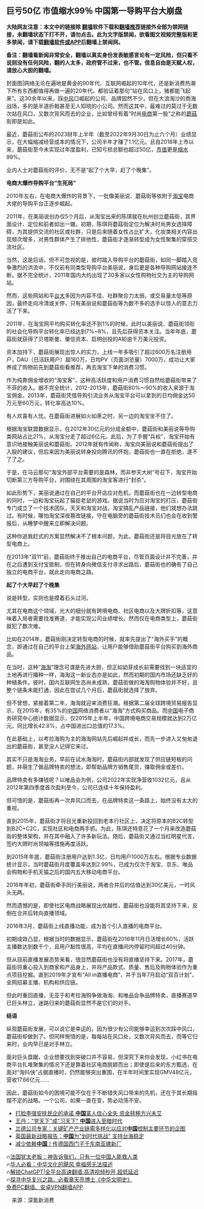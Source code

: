  <!-- 面包屑导航 --> <h2>巨亏50亿 市值缩水99％ 中国第一导购平台大崩盘</h2> <p class="notice"><b>大陆网友注意：本文中的链接除 <a href="https://github.com/bannedbook/fanqiang" >翻墙</a>软件下载和<a href="https://github.com/killgcd/justmysocks/blob/master/README.md">翻墙推荐</a>链接外全部为禁网链接，未翻墙状态下打不开，请勿点击。此为文字版禁闻，欲看图文视频完整版和更多禁闻，请下载<a href="https://github.com/bannedbook/fanqiang">翻墙软件或APP</a>后翻墙上禁闻网。</p><p>备注：翻墙看新闻非常安全，翻墙以真实身份发表敏感言论有一定风险，但只看不说则没有任何风险，翻的人太多，政府管不过来，也不管。信息自由是天赋人权，请放心大胆的翻墙。</b></p>  <div class="entry"> <p id="conimg">封面图|网络无论在遍地是黄金的90年代、互联网崛起的10年代，还是新消费热潮下所有东西都值得再做一遍的20年代，都验证着那句“站在风口上，猪都能飞起来”。这30余年以来，踩<a href="https://www.bannedbook.org/bnews/tag/%E4%B8%AD%E9%A3%8E/" class="st_tag internal_tag" rel="tag" title="标签 中风 下的日志">中风</a>口崛起的公司、品牌固然不少，但在大浪淘沙的商海战场，多的是半道折戟甚至无人知晓的小公司。然而这其中，最难过的莫过于无数次站在风口，又数次背风而去的企业，比如曾经有着“时尚<a href="https://www.bannedbook.org/bnews/tag/%E7%94%B5%E5%95%86/" class="st_tag internal_tag" rel="tag" title="标签 电商 下的日志">电商</a>第一股”之称的<a href="https://www.bannedbook.org/bnews/tag/%E8%98%91%E8%8F%87/" class="st_tag internal_tag" rel="tag" title="标签 蘑菇 下的日志">蘑菇</a>街即是如此。</p> <p>最近，蘑菇街公布的2023财年上半年（截至2022年9月30日为止六个月）业绩显示，在大幅缩减经营成本的情况下，公司半年才赚了1.1亿元。且自2018年上市以来，蘑菇街至今未实现过年度盈利，已知亏损总额也超过50亿，<a href="https://www.bannedbook.org/bnews/tag/%E5%B8%82%E5%80%BC/" class="st_tag internal_tag" rel="tag" title="标签 市值 下的日志">市值</a>更是<a href="https://www.bannedbook.org/bnews/tag/%E7%BC%A9%E6%B0%B4/" class="st_tag internal_tag" rel="tag" title="标签 缩水 下的日志">缩水</a>99%。</p> <p>业内人士对蘑菇街的评价，无不是“起了个大早，赶了个晚集”。</p> <p><strong>电商大爆炸导购平台“生死局”</strong></p> <p>2010年左右，在电商大爆炸的背景下，一批像美丽说、蘑菇街等依附于<a href="https://www.bannedbook.org/bnews/tag/%e6%b7%98%e5%ae%9d/" class="st_tag internal_tag" rel="tag" title="标签 淘宝 下的日志">淘宝</a>电商大佬的导购平台正逐步崛起。</p> <p>2011年，在美丽说创办仅5个月后，从淘宝出来的陈琪就在杭州创立蘑菇街，其界面设计、定位和前者如出一辙。初期，陈琪将蘑菇街定位为解决时尚男女选择障碍，为其提供交流的社区或社群，只是后来随着女性占比扩大，化妆类相关内容出现频次增多，对男性群体产生了排他性，蘑菇街才逐渐转型成为女性聚集的穿搭交流社区。</p> <p>当然，这是后话。但不可忽视的是，彼时踏入导购平台的蘑菇街，如同一脚踏入竞争激烈的洪流中，不仅前有同类型导购平台美丽说，身后更是各种导购网站接连不断。据不完全统计，2011年国内大约出现了30多家以女性购物社交为主的导购网站。</p> <p>然而，这些网站和平<a href="https://www.bannedbook.org/bnews/tag/%E5%8F%B0%E5%A4%A7/" class="st_tag internal_tag" rel="tag" title="标签 台大 下的日志">台大</a>多因为内容不佳、社群聚合力太弱，或交易量太低等原因，最终走向冷清或关停，只有美丽说和蘑菇街等为数不多的选手以惊人的意志力活了下来。</p> <p>2011年，在淘宝网平均购买转化率还不到1%的时候，此时以美丽说、蘑菇街领衔的社会化导购平台转化率已经达到7%~8%，且先后获得资本关注。当年年底，蘑菇街就获得了贝塔斯曼、肇信资本、启明创投的A轮逾千万美元投资。</p> <p>资本加持下，蘑菇街展现出惊人的实力，上线一年多吸引了超过600万名注册用户，DAU（日活跃用户）超160万，日均PV（页面浏览量）7000万，成功让大家养成了购物前先到蘑菇街看推荐，再去淘宝下单的消费习惯。</p>  <p>作为纯靠佣金增收的“淘宝客”，这种高活跃度和用户消费习惯自然给蘑菇街带来了不菲的收入。据不完全统计，2012-2013年，蘑菇街80%～90%的收入来源于淘宝佣金。2013年，蘑菇街凭借导购引流业务从淘宝平台可以拿到的日均佣金达50万元至60万元，转化率高达10%。</p> <p>有人欢喜有人忧。在蘑菇街进展如火如荼之时，另一边的淘宝坐不住了。</p> <p>根据淘宝联盟数据显示，在2012年30亿元的分成金额中，蘑菇街和美丽说等导购类网站占比21%，从淘宝分走了超过6亿元。此后，为了手握“兵权”，淘宝开始有意识地接触美丽说和蘑菇街。2012年就有传闻称，淘宝向美丽说和蘑菇街提出了入股的建议，但后来因为美丽说转身投向腾讯的怀抱，蘑菇街也一直在拒绝，遂不了了之。</p> <p>于是，在马云那句“淘宝外部平台需要的是森林，而非参天大树”号召下，淘宝开始切断第三方导购平台，对围绕在其周围的淘宝客进行“封杀”。</p> <p>如此形势下，美丽说通过在自己的平台开店应对危机，而蘑菇街也在一边转型电商的同时，一边和淘宝玩起了猫捉老鼠的游戏。据说当时为应对淘宝的打压，蘑菇街专门成立了一个技术团队，天天和淘宝对战，淘宝搞乱产品链接，他们就想办法跳过。有时候，哪怕淘宝深夜篡改链接，守在电脑旁的蘑菇街技术员们也会在收到警报后，从睡梦中醒来立即解决问题。</p> <p>这种你追我赶式的方案显然解决不了根本问题，为此，蘑菇街还是将目光放在了转型电商上。</p> <p>在2013年“双11”前，蘑菇街终于推出自己的电商平台，尽管页面设计并不完善，并在之后遭到支付宝抵制，但在转身向微信支付寻求出路后，蘑菇街也的确有了自己独立的电商平台，就此走向电商之路。</p> <p><strong>起了个大早赶了个晚集</strong></p> <p>说是转型，实则也是摸着石头过河。</p> <p>尤其在电商这个领域，光大的细分就有跨境电商、社区电商以及大牌折扣等。这意味着入局者需要找准赛道，才能实现公司业绩增长。然而仅在电商类型上，蘑菇街就犯了数次难。</p>  <p>比如在2014年，蘑菇街刚决定转型电商的时候，就率先提出了“海外买手”的概念，即通过在自己的平台上架<span class='wp_keywordlink_affiliate'><a href="https://99cn.info/" title="海外网站" target="_blank">海外网站</a></span>，让用户能够借助蘑菇街平台购买到海外商品。</p> <p>在当时，这种“<a href="https://www.bannedbook.org/bnews/tag/%e6%b5%b7%e6%b7%98/" class="st_tag internal_tag" rel="tag" title="标签 海淘 下的日志">海淘</a>”理念可谓是先进大胆，但正如幼芽成长前需要找到一块适宜的土地再进行播种一样，海淘这一新业态亦是如此，然而初期的国内市场还缺乏好的种植条件。彼时，国内互联网生态尚未成熟，蘑菇街做的海淘购物体验并不好，且整个链条未能打通，因此在尝试几个月后，蘑菇街就选择了放弃。</p> <p>但不曾想，紧接着第二年，海淘就迎来消费狂潮。根据第二届全球跨境贸易报告显示，在2015年，有35%的<span class='wp_keywordlink_affiliate'><a href="https://www.bannedbook.org/" title="中国" target="_blank">中国</a></span>网络消费者以“海淘”方式购买商品。而<a href="https://www.bannedbook.org/bnews/tag/%E4%B8%AD%E5%9B%BD/" class="st_tag internal_tag" rel="tag" title="标签 中国 下的日志">中国</a>电子商务研究中心统计数据显示，仅2015年上半年，中国跨境电商交易规模就达到2万亿元，同比增长42.8%，占中国进出口总值的17.3%。</p> <p>在此基础上，以考拉海购为主的海淘网站先后崛起并成长，而先一步进入又匆匆退出的蘑菇街，甚至没人记得它来过。</p> <p>其实不只是海淘业务，早前在试水海淘时，蘑菇街内部就发现了供应链短板的问题，并萌生了做品牌特卖的想法，即帮助品牌方销售尾货，赚取佣金或差价。</p> <p>品牌特卖有多赚钱呢？以唯品会为例，公司2022年实现净营收1032亿元，且从2012年第四季度首次盈利至今，公司已连续十年保持盈利。</p> <p>但可惜的是，蘑菇街再一次弃风口而去，在品牌特卖这一条路上，始终没有太大的重视。</p> <p>直到2015年，蘑菇街才将目光重新投回到老本行社区上，决定将原本的B2C转型到B2C+C2C，实现社区和电商两手抓。为此，陈琪还特意花了一个月来改造蘑菇街的整体架构，并在其中融入了许多新玩法。随后，蘑菇街又通过当红明星代言，签约大牌时尚领袖等措施再度活跃。</p> <p>到2015年年底，蘑菇街注册用户达到1.3亿，日均用户1000万左右。根据专业数据统计显示，当时蘑菇街月度覆盖率达到2.99%，已成为仅次于淘宝、京东、唯品会购物和手机天猫之后的国内五大移动电商平台。</p> <p>2016年年初，蘑菇街牵手同行美丽说，两者合并后的估值达到30亿美元，一时风头无两。</p>  <p>然而遗憾的是，即使社区电商战略展现出优越性，蘑菇街也没能将其坚持下来，反倒在合并后转向直播领域。</p> <p>2016年3月，蘑菇街上线直播功能，成为首个引入直播的电商平台。</p> <p>初期成效凸显，根据当时的数据显示，蘑菇街在2016年11月日活增长60%，活跃主播数达到数千个，且用户黏性很高，平均在直播间内停留时间超过40分钟。</p> <p>但从目前直播发展态势来看，很显然蘑菇街也没有将直播坚持下来。2017年，蘑菇街将重心投入到商家和产品身上，并将产品款式、质量、售后及购物体验作为重点项目挖掘。直到2019年才宣布“All in直播电商”，并于当年7月启动“双百计划”，全网招募主播、机构和供应链。</p> <p>但此时重回直播，无亚于和考拉海购争做海淘、和唯品会争品牌特卖，直播赛道早已巨头林立，迷路归来的蘑菇街显然不是它们的对手。</p> <p><strong>结语</strong></p> <p>纵观蘑菇街发展，可以说它是幸运的，因为很少有公司能够幸运到次次踩中风口，蘑菇街却做到了。但同样惋惜的是，每每站在风口处，又数次背风而去，而等它归来时，业内早已是对手林立。</p> <p>面对巨头盘踞，企业想要找到突破口并不容易，但深究下来你会发现，小红书在电商平台扎堆聚集的情况下还是靠着社区电商脱颖而出；即使是后来的东方甄选，在面对“淘抖快”占据直播时，仍然能够突出重围，在半年时间里实现GMV48亿元，营收17.66亿元……</p> <p>因此，蘑菇街如今的困境可能不仅在于不断错失风口带来的先机，还在于其长期摇摆不定的战略。一个公司，如果一直在变，势必动荡不安。</p> <!--<div id="taboola-mid-1"></div>--><ul class='op-related-articles' title='相关阅读'> <li><a href='https://www.bannedbook.org/bnews/baitai/20230315/1859928.html' target='_blank'>打脸李强安抚民企的承诺 <b>中国</b>富人信心全失 资金转移方兴未艾</a></li> <li><a href='https://www.bannedbook.org/bnews/ssgc/20230315/1859927.html' target='_blank'>王丹："党天下"成"习天下" <b>中国</b>进入至暗时代</a></li> <li><a href='https://www.bannedbook.org/bnews/bannedvideo/20230315/1859921.html' target='_blank'>兰德公司专家：关键矿产产业链需多样化以应对<b>中国</b>控制主要环节的企图</a></li> <li><a href='https://www.bannedbook.org/bnews/ssgc/20230315/1859918.html' target='_blank'>英国最新战略报告：<b>中国</b>为"划时代挑战" 支持台海稳定</a></li> <li><a href='https://www.bannedbook.org/bnews/cbnews/20230315/1859910.html' target='_blank'>减少依赖<b>中国</b>！传德国西门子于东南亚建新厂</a></li> </ul> <p class="texttj"> 🔥<a href="https://www.bannedbook.org/bnews/ssgc/20230219/1850782.html" target="_blank">法国犹太老板：神告诉我们，只有一位中国人能救人类</a><br/> 🔥<a href="https://www.bannedbook.org/bnews/comments/20220220/1694796.html" target="_blank">华人必看：中华文化的飓风 幸福感无法描述</a><br/> 🔥<a href="https://github.com/bannedbook/fanqiang/wiki/V2ray%E6%9C%BA%E5%9C%BA" target="_blank">解锁ChatGPT|全平台高速翻墙:高清视频秒开,超低延迟</a><br/> 🔥<a href="https://www.bannedbook.org/bnews/comments/20220808/1768773.html" target="_blank">探寻中华复兴之路，必看章天亮博士《中华文明史》</a><br/> <a href="https://github.com/bannedbook/fanqiang/wiki/%E7%A6%81%E9%97%BB%E7%BD%91%E5%AE%89%E5%8D%93%E7%BF%BB%E5%A2%99%E6%96%B0%E9%97%BBAPP" target="_blank">免费PC翻墙、安卓VPN翻墙APP</a><br/> </p> <p class="src-info">　来源：深氪新消费 </p><a name='sharetosocial'></a> <div style="margin-bottom:5px;padding-bottom:5px;clear:both"> <div id="archive-pix-1" class="banner-ads"> <!-- AuctionX Display platform tag START --> <div id="27602x728x90x621x_ADSLOT1" clicktrack="%%CLICK_URL_ESC%%"></div>  <!-- AuctionX Display platform tag END --> </div> <div id="archive-pix-2" class="banner-ads"> <!-- AuctionX Display platform tag START --> <div id="27556x300x250x621x_ADSLOT1" clicktrack="%%CLICK_URL_ESC%%" style="margin:0 auto;text-align:center"></div>  <!-- AuctionX Display platform tag END --> </div> </div>  <div id="archive-pix-1" class="banner-ads"> <!-- AuctionX Display platform tag START --> <div id="27603x728x90x621x_ADSLOT1" clicktrack="%%CLICK_URL_ESC%%"></div>  <!-- AuctionX Display platform tag END --> </div> </div><!--END ENTRY--> 